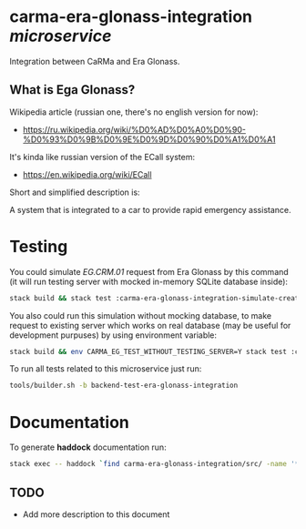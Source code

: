 # carma-era-glonass-integration *microservice*

Integration between CaRMa and Era Glonass.

## What is Ega Glonass?

Wikipedia article (russian one, there's no english version for now):
- https://ru.wikipedia.org/wiki/%D0%AD%D0%A0%D0%90-%D0%93%D0%9B%D0%9E%D0%9D%D0%90%D0%A1%D0%A1

It's kinda like russian version of the ECall system:
- https://en.wikipedia.org/wiki/ECall

Short and simplified description is:

A system that is integrated to a car to provide rapid emergency assistance.

# Testing

You could simulate *EG.CRM.01* request from Era Glonass by this command
(it will run testing server with mocked in-memory SQLite database inside):

```bash
stack build && stack test :carma-era-glonass-integration-simulate-create-call-card
```

You also could run this simulation without mocking database, to make request to
existing server which works on real database (may be useful for development
purpuses) by using environment variable:

```bash
stack build && env CARMA_EG_TEST_WITHOUT_TESTING_SERVER=Y stack test :carma-era-glonass-integration-simulate-create-call-card
```

To run all tests related to this microservice just run:

```bash
tools/builder.sh -b backend-test-era-glonass-integration
```

# Documentation

To generate **haddock** documentation run:

```bash
stack exec -- haddock `find carma-era-glonass-integration/src/ -name '*.hs' | xargs` --html --hyperlinked-source -o haddock
```

## TODO

- Add more description to this document
